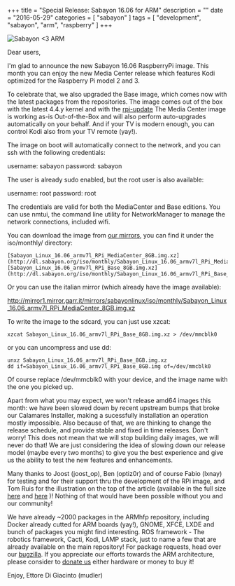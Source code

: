 +++
title = "Special Release: Sabayon 16.06 for ARM"
description = ""
date = "2016-05-29"
categories = [ "sabayon" ]
tags = [
"development",
"sabayon",
"arm",
"raspberry"
]
+++

![Sabayon <3 ARM](http://i.imgur.com/JzlQA4w.jpg)

Dear users,


I'm glad to announce the new Sabayon 16.06 RaspberryPi image. This month you can enjoy the new Media Center release which features Kodi optimized for the Raspberry Pi model 2 and 3.


To celebrate that, we also upgraded the Base image, which comes now with the latest packages from the repositories.
The image comes out of the box with the latest 4.4.y kernel and with the [rpi-update](https://github.com/Hexxeh/rpi-update#rpi-update)
The Media Center image is working as-is Out-of-the-Box and will also perform auto-upgrades automatically on your behalf. And if your TV is modern enough, you can control Kodi also from your TV remote (yay!).


The image on boot will automatically connect to the network, and you can ssh with the following credentials:


username: sabayon password: sabayon



The user is already sudo enabled, but the root user is also available:


username: root password: root



The credentials are valid for both the MediaCenter and Base editions. You can use nmtui, the command line utility for NetworkManager to manage the network connections, included wifi.


You can download the image from [our mirrors](http://dl.sabayon.org/iso/monthly/), you can find it under the iso/monthly/ directory:


	[Sabayon_Linux_16.06_armv7l_RPi_MediaCenter_8GB.img.xz](http://dl.sabayon.org/iso/monthly/Sabayon_Linux_16.06_armv7l_RPi_MediaCenter_8GB.img.xz)
	[Sabayon_Linux_16.06_armv7l_RPi_Base_8GB.img.xz](http://dl.sabayon.org/iso/monthly/Sabayon_Linux_16.06_armv7l_RPi_Base_8GB.img.xz)


Or you can use the italian mirror (which already have the image available):


http://mirror1.mirror.garr.it/mirrors/sabayonlinux/iso/monthly/Sabayon_Linux_16.06_armv7l_RPi_MediaCenter_8GB.img.xz


To write the image to the sdcard, you can just use xzcat:


	xzcat Sabayon_Linux_16.06_armv7l_RPi_Base_8GB.img.xz > /dev/mmcblk0



or you can uncompress and use dd:


	unxz Sabayon_Linux_16.06_armv7l_RPi_Base_8GB.img.xz
	dd if=Sabayon_Linux_16.06_armv7l_RPi_Base_8GB.img of=/dev/mmcblk0



Of course replace /dev/mmcblk0 with your device, and the image name with the one you picked up.


Apart from what you may expect, we won't release amd64 images this month: we have been slowed down by recent upstream bumps that broke our Calamares Installer, making a sucessfully installation an operation mostly impossible. Also because of that, we are thinking to change the release schedule, and provide stable and fixed in time releases. Don't worry! This does not mean that we will stop building daily images, we will never do that!  We are just considering the idea of slowing down our release model (maybe every two months) to give you the best experience and give us the ability to test the new features and enhancements. 


Many thanks to Joost (joost_op), Ben (optiz0r) and of course Fabio (lxnay) for testing and for their support thru the development of the RPi image, and Tom Ruis for the illustration on the top of the article (available in the full size  [here](http://i.imgur.com/Q5COMf1.jpg)  and  [here](http://i.imgur.com/JzlQA4w.jpg) )!  Nothing of that would have been possible without you and our community! 


We have already ~2000 packages in the ARMhfp repository, including Docker already cutted for ARM boards (yay!), GNOME, XFCE, LXDE and bunch of packages you might find interesting.
ROS framework - The robotics framework, Cacti, Kodi, LAMP stack, just to name a few that are already available on the main repository!
For package requests, head over our [bugzilla](https://bugs.sabayon.org/).
If you appreciate our efforts towards the ARM architecture, please consider to [donate us](https://www.sabayon.org/donate) either hardware or money to buy it!


Enjoy,
Ettore Di Giacinto (mudler)
